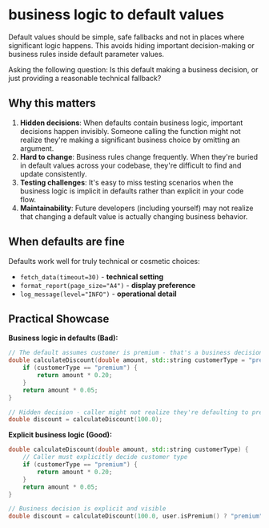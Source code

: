 # business logic to default values

Default values should be simple, safe fallbacks and not in places where significant logic happens. This avoids hiding important decision-making or business rules inside default parameter values.

Asking the following question: Is this default making a business decision, or just providing a reasonable technical fallback?


## Why this matters

1. **Hidden decisions**: When defaults contain business logic, important decisions happen invisibly. Someone calling the function might not realize they're making a significant business choice by omitting an argument.
2. **Hard to change**: Business rules change frequently. When they're buried in default values across your codebase, they're difficult to find and update consistently.
3. **Testing challenges**: It's easy to miss testing scenarios when the business logic is implicit in defaults rather than explicit in your code flow.
4. **Maintainability**: Future developers (including yourself) may not realize that changing a default value is actually changing business behavior.

## When defaults are fine

Defaults work well for truly technical or cosmetic choices:
- `fetch_data(timeout=30)` - **technical setting**
- `format_report(page_size="A4")` - **display preference**
- `log_message(level="INFO")` - **operational detail**

## Practical Showcase

**Business logic in defaults (Bad):**
```cpp
// The default assumes customer is premium - that's a business decision!
double calculateDiscount(double amount, std::string customerType = "premium") {
    if (customerType == "premium") {
        return amount * 0.20;
    }
    return amount * 0.05;
}

// Hidden decision - caller might not realize they're defaulting to premium
double discount = calculateDiscount(100.0);
```

**Explicit business logic (Good):**
```cpp
double calculateDiscount(double amount, std::string customerType) {
    // Caller must explicitly decide customer type
    if (customerType == "premium") {
        return amount * 0.20;
    }
    return amount * 0.05;
}

// Business decision is explicit and visible
double discount = calculateDiscount(100.0, user.isPremium() ? "premium" : "regular");
```

